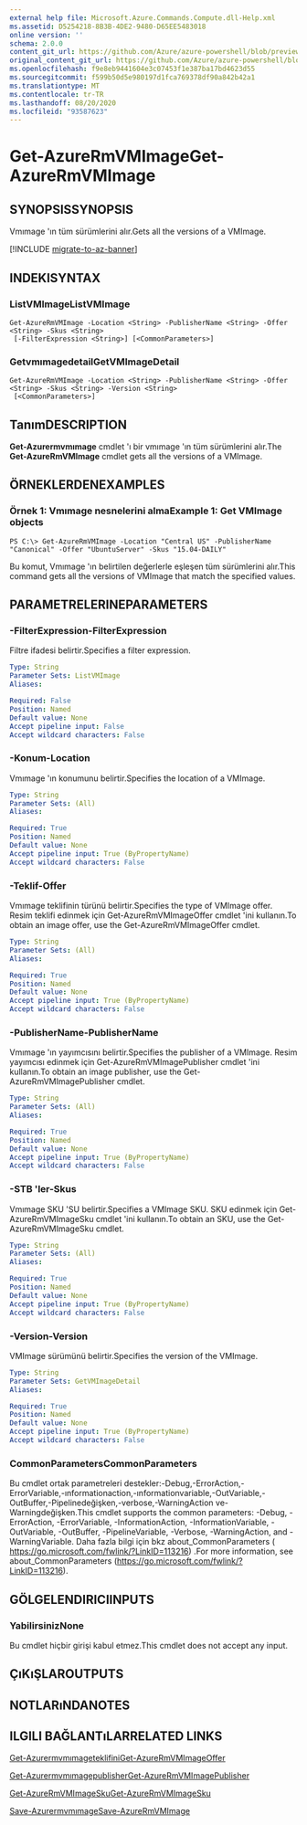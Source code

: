 ```yaml
---
external help file: Microsoft.Azure.Commands.Compute.dll-Help.xml
ms.assetid: D5254218-8B3B-4DE2-9480-D65EE5483018
online version: ''
schema: 2.0.0
content_git_url: https://github.com/Azure/azure-powershell/blob/preview/src/ResourceManager/Compute/Stack/Commands.Compute/help/Get-AzureRmVMImage.md
original_content_git_url: https://github.com/Azure/azure-powershell/blob/preview/src/ResourceManager/Compute/Stack/Commands.Compute/help/Get-AzureRmVMImage.md
ms.openlocfilehash: f9e8eb9441604e3c07453f1e387ba17bd4623d55
ms.sourcegitcommit: f599b50d5e980197d1fca769378df90a842b42a1
ms.translationtype: MT
ms.contentlocale: tr-TR
ms.lasthandoff: 08/20/2020
ms.locfileid: "93587623"
---
```

# <span data-ttu-id="389b4-101">Get-AzureRmVMImage</span><span class="sxs-lookup"><span data-stu-id="389b4-101">Get-AzureRmVMImage</span></span>

## <span data-ttu-id="389b4-102">SYNOPSIS</span><span class="sxs-lookup"><span data-stu-id="389b4-102">SYNOPSIS</span></span>
<span data-ttu-id="389b4-103">Vmımage 'ın tüm sürümlerini alır.</span><span class="sxs-lookup"><span data-stu-id="389b4-103">Gets all the versions of a VMImage.</span></span>

[!INCLUDE [migrate-to-az-banner](../../includes/migrate-to-az-banner.md)]

## <span data-ttu-id="389b4-104">INDEKI</span><span class="sxs-lookup"><span data-stu-id="389b4-104">SYNTAX</span></span>

### <span data-ttu-id="389b4-105">ListVMImage</span><span class="sxs-lookup"><span data-stu-id="389b4-105">ListVMImage</span></span>
```
Get-AzureRmVMImage -Location <String> -PublisherName <String> -Offer <String> -Skus <String>
 [-FilterExpression <String>] [<CommonParameters>]
```

### <span data-ttu-id="389b4-106">Getvmımagedetail</span><span class="sxs-lookup"><span data-stu-id="389b4-106">GetVMImageDetail</span></span>
```
Get-AzureRmVMImage -Location <String> -PublisherName <String> -Offer <String> -Skus <String> -Version <String>
 [<CommonParameters>]
```

## <span data-ttu-id="389b4-107">Tanım</span><span class="sxs-lookup"><span data-stu-id="389b4-107">DESCRIPTION</span></span>
<span data-ttu-id="389b4-108">**Get-Azurermvmımage** cmdlet 'ı bir vmımage 'ın tüm sürümlerini alır.</span><span class="sxs-lookup"><span data-stu-id="389b4-108">The **Get-AzureRmVMImage** cmdlet gets all the versions of a VMImage.</span></span>

## <span data-ttu-id="389b4-109">ÖRNEKLERDEN</span><span class="sxs-lookup"><span data-stu-id="389b4-109">EXAMPLES</span></span>

### <span data-ttu-id="389b4-110">Örnek 1: Vmımage nesnelerini alma</span><span class="sxs-lookup"><span data-stu-id="389b4-110">Example 1: Get VMImage objects</span></span>
```
PS C:\> Get-AzureRmVMImage -Location "Central US" -PublisherName "Canonical" -Offer "UbuntuServer" -Skus "15.04-DAILY"
```

<span data-ttu-id="389b4-111">Bu komut, Vmımage 'ın belirtilen değerlerle eşleşen tüm sürümlerini alır.</span><span class="sxs-lookup"><span data-stu-id="389b4-111">This command gets all the versions of VMImage that match the specified values.</span></span>

## <span data-ttu-id="389b4-112">PARAMETRELERINE</span><span class="sxs-lookup"><span data-stu-id="389b4-112">PARAMETERS</span></span>

### <span data-ttu-id="389b4-113">-FilterExpression</span><span class="sxs-lookup"><span data-stu-id="389b4-113">-FilterExpression</span></span>
<span data-ttu-id="389b4-114">Filtre ifadesi belirtir.</span><span class="sxs-lookup"><span data-stu-id="389b4-114">Specifies a filter expression.</span></span>

```yaml
Type: String
Parameter Sets: ListVMImage
Aliases: 

Required: False
Position: Named
Default value: None
Accept pipeline input: False
Accept wildcard characters: False
```

### <span data-ttu-id="389b4-115">-Konum</span><span class="sxs-lookup"><span data-stu-id="389b4-115">-Location</span></span>
<span data-ttu-id="389b4-116">Vmımage 'ın konumunu belirtir.</span><span class="sxs-lookup"><span data-stu-id="389b4-116">Specifies the location of a VMImage.</span></span>

```yaml
Type: String
Parameter Sets: (All)
Aliases: 

Required: True
Position: Named
Default value: None
Accept pipeline input: True (ByPropertyName)
Accept wildcard characters: False
```

### <span data-ttu-id="389b4-117">-Teklif</span><span class="sxs-lookup"><span data-stu-id="389b4-117">-Offer</span></span>
<span data-ttu-id="389b4-118">Vmımage teklifinin türünü belirtir.</span><span class="sxs-lookup"><span data-stu-id="389b4-118">Specifies the type of VMImage offer.</span></span>
<span data-ttu-id="389b4-119">Resim teklifi edinmek için Get-AzureRmVMImageOffer cmdlet 'ini kullanın.</span><span class="sxs-lookup"><span data-stu-id="389b4-119">To obtain an image offer, use the Get-AzureRmVMImageOffer cmdlet.</span></span>

```yaml
Type: String
Parameter Sets: (All)
Aliases: 

Required: True
Position: Named
Default value: None
Accept pipeline input: True (ByPropertyName)
Accept wildcard characters: False
```

### <span data-ttu-id="389b4-120">-PublisherName</span><span class="sxs-lookup"><span data-stu-id="389b4-120">-PublisherName</span></span>
<span data-ttu-id="389b4-121">Vmımage 'ın yayımcısını belirtir.</span><span class="sxs-lookup"><span data-stu-id="389b4-121">Specifies the publisher of a VMImage.</span></span>
<span data-ttu-id="389b4-122">Resim yayımcısı edinmek için Get-AzureRmVMImagePublisher cmdlet 'ini kullanın.</span><span class="sxs-lookup"><span data-stu-id="389b4-122">To obtain an image publisher, use the Get-AzureRmVMImagePublisher cmdlet.</span></span>

```yaml
Type: String
Parameter Sets: (All)
Aliases: 

Required: True
Position: Named
Default value: None
Accept pipeline input: True (ByPropertyName)
Accept wildcard characters: False
```

### <span data-ttu-id="389b4-123">-STB 'ler</span><span class="sxs-lookup"><span data-stu-id="389b4-123">-Skus</span></span>
<span data-ttu-id="389b4-124">Vmımage SKU 'SU belirtir.</span><span class="sxs-lookup"><span data-stu-id="389b4-124">Specifies a VMImage SKU.</span></span>
<span data-ttu-id="389b4-125">SKU edinmek için Get-AzureRmVMImageSku cmdlet 'ini kullanın.</span><span class="sxs-lookup"><span data-stu-id="389b4-125">To obtain an SKU, use the Get-AzureRmVMImageSku cmdlet.</span></span>

```yaml
Type: String
Parameter Sets: (All)
Aliases: 

Required: True
Position: Named
Default value: None
Accept pipeline input: True (ByPropertyName)
Accept wildcard characters: False
```

### <span data-ttu-id="389b4-126">-Version</span><span class="sxs-lookup"><span data-stu-id="389b4-126">-Version</span></span>
<span data-ttu-id="389b4-127">VMImage sürümünü belirtir.</span><span class="sxs-lookup"><span data-stu-id="389b4-127">Specifies the version of the VMImage.</span></span>

```yaml
Type: String
Parameter Sets: GetVMImageDetail
Aliases: 

Required: True
Position: Named
Default value: None
Accept pipeline input: True (ByPropertyName)
Accept wildcard characters: False
```

### <span data-ttu-id="389b4-128">CommonParameters</span><span class="sxs-lookup"><span data-stu-id="389b4-128">CommonParameters</span></span>
<span data-ttu-id="389b4-129">Bu cmdlet ortak parametreleri destekler:-Debug,-ErrorAction,-ErrorVariable,-ınformationaction,-ınformationvariable,-OutVariable,-OutBuffer,-Pipelinedeğişken,-verbose,-WarningAction ve-Warningdeğişken.</span><span class="sxs-lookup"><span data-stu-id="389b4-129">This cmdlet supports the common parameters: -Debug, -ErrorAction, -ErrorVariable, -InformationAction, -InformationVariable, -OutVariable, -OutBuffer, -PipelineVariable, -Verbose, -WarningAction, and -WarningVariable.</span></span> <span data-ttu-id="389b4-130">Daha fazla bilgi için bkz about_CommonParameters ( https://go.microsoft.com/fwlink/?LinkID=113216) .</span><span class="sxs-lookup"><span data-stu-id="389b4-130">For more information, see about_CommonParameters (https://go.microsoft.com/fwlink/?LinkID=113216).</span></span>

## <span data-ttu-id="389b4-131">GÖLGELENDIRICI</span><span class="sxs-lookup"><span data-stu-id="389b4-131">INPUTS</span></span>

### <span data-ttu-id="389b4-132">Yabilirsiniz</span><span class="sxs-lookup"><span data-stu-id="389b4-132">None</span></span>
<span data-ttu-id="389b4-133">Bu cmdlet hiçbir girişi kabul etmez.</span><span class="sxs-lookup"><span data-stu-id="389b4-133">This cmdlet does not accept any input.</span></span>

## <span data-ttu-id="389b4-134">ÇıKıŞLAR</span><span class="sxs-lookup"><span data-stu-id="389b4-134">OUTPUTS</span></span>

## <span data-ttu-id="389b4-135">NOTLARıNDA</span><span class="sxs-lookup"><span data-stu-id="389b4-135">NOTES</span></span>

## <span data-ttu-id="389b4-136">ILGILI BAĞLANTıLAR</span><span class="sxs-lookup"><span data-stu-id="389b4-136">RELATED LINKS</span></span>

[<span data-ttu-id="389b4-137">Get-Azurermvmımageteklifini</span><span class="sxs-lookup"><span data-stu-id="389b4-137">Get-AzureRmVMImageOffer</span></span>](./Get-AzureRmVMImageOffer.md)

[<span data-ttu-id="389b4-138">Get-Azurermvmımagepublisher</span><span class="sxs-lookup"><span data-stu-id="389b4-138">Get-AzureRmVMImagePublisher</span></span>](./Get-AzureRmVMImagePublisher.md)

[<span data-ttu-id="389b4-139">Get-AzureRmVMImageSku</span><span class="sxs-lookup"><span data-stu-id="389b4-139">Get-AzureRmVMImageSku</span></span>](./Get-AzureRmVMImageSku.md)

[<span data-ttu-id="389b4-140">Save-Azurermvmımage</span><span class="sxs-lookup"><span data-stu-id="389b4-140">Save-AzureRmVMImage</span></span>](./Save-AzureRmVMImage.md)


